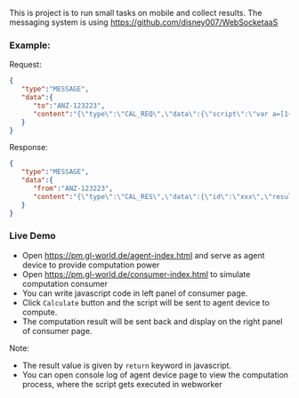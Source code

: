 This is project is to run small tasks on mobile and collect results. The messaging system is using https://github.com/disney007/WebSocketaaS

### Example:
Request:
```json
{
   "type":"MESSAGE",
   "data":{
      "to":"ANZ-123223",
      "content":"{\"type\":\"CAL_REQ\",\"data\":{\"script\":\"var a=[1+1];a;\",\"id\": \"xxx\"}}"
   }
}
```
Response:
```json
{
   "type":"MESSAGE",
   "data":{
      "from":"ANZ-123223",
      "content":"{\"type\":\"CAL_RES\",\"data\":{\"id\":\"xxx\",\"result\":[2],\"state\":\"OK\"}}"
   }
}
```
### Live Demo
- Open https://pm.gl-world.de/agent-index.html and serve as agent device to provide computation power
- Open https://pm.gl-world.de/consumer-index.html to simulate computation consumer
- You can write javascript code in left panel of consumer page.
- Click `Calculate` button and the script will be sent to agent device to compute.
- The computation result will be sent back and display on the right panel of consumer page.

Note:
- The result value is given by `return` keyword in javascript.
- You can open console log of agent device page to view the computation process, where the script gets executed
in webworker
 

